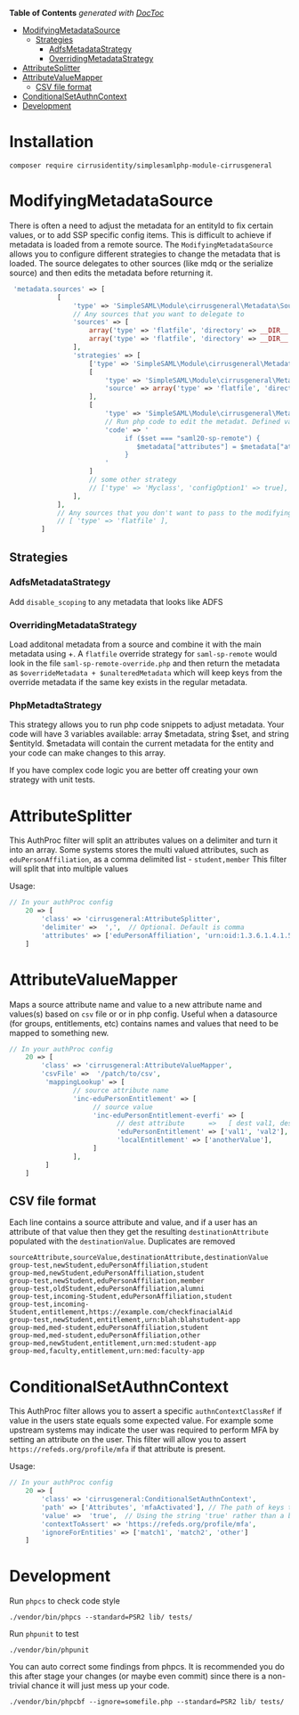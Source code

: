<!-- START doctoc generated TOC please keep comment here to allow auto update -->
<!-- DON'T EDIT THIS SECTION, INSTEAD RE-RUN doctoc TO UPDATE -->
**Table of Contents**  *generated with [DocToc](https://github.com/thlorenz/doctoc)*

- [ModifyingMetadataSource](#modifyingmetadatasource)
  - [Strategies](#strategies)
    - [AdfsMetadataStrategy](#adfsmetadatastrategy)
    - [OverridingMetadataStrategy](#overridingmetadatastrategy)
- [AttributeSplitter](#attributesplitter)
- [AttributeValueMapper](#attributevaluemapper)
  - [CSV file format](#csv-file-format)
- [ConditionalSetAuthnContext](#conditionalsetauthncontext)
- [Development](#development)

<!-- END doctoc generated TOC please keep comment here to allow auto update -->

# Installation

    composer require cirrusidentity/simplesamlphp-module-cirrusgeneral

# ModifyingMetadataSource

There is often a need to adjust the metadata for an entityId to fix certain values, or to add
SSP specific config items. This is difficult to achieve if metadata is loaded from a remote source.
The `ModifyingMetadataSource` allows you to configure different strategies to change the metadata that is loaded.
The source delegates to other sources (like mdq or the serialize source) and then
edits the metadata before returning it.

```php
 'metadata.sources' => [
            [
                'type' => 'SimpleSAML\Module\cirrusgeneral\Metadata\Sources\ModifyingMetadataSource',
                // Any sources that you want to delegate to
                'sources' => [
                    array('type' => 'flatfile', 'directory' => __DIR__ . '/testMetadata'),
                    array('type' => 'flatfile', 'directory' => __DIR__ . '/testMetadata2'),
                ],
                'strategies' => [
                    ['type' => 'SimpleSAML\Module\cirrusgeneral\Metadata\AdfsMetadataStrategy'],
                    [
                        'type' => 'SimpleSAML\Module\cirrusgeneral\Metadata\OverridingMetadataStrategy',
                        'source' => array('type' => 'flatfile', 'directory' => __DIR__ . '/overrideMetadata'),
                    ],
                    [
                        'type' => 'SimpleSAML\Module\cirrusgeneral\Metadata\PhpMetadataStrategy',
                        // Run php code to edit the metadat. Defined variables are $metadata, $set, and $entityId
                        'code' => '
                             if ($set === "saml20-sp-remote") {
                                $metadata["attributes"] = $metadata["attributes"] ?? ["attr1", "attr2"];
                             } 
                        '
                    ]                    
                    // some other strategy
                    // ['type' => 'Myclass', 'configOption1' => true],
                ],
            ],
            // Any sources that you don't want to pass to the modifying strategis
            // [ 'type' => 'flatfile' ],
        ]
```
## Strategies

### AdfsMetadataStrategy

Add `disable_scoping` to any metadata that looks like ADFS

### OverridingMetadataStrategy

Load additonal metadata from a source and combine it with the main metadata using +.
A `flatfile` override strategy for `saml-sp-remote` would look in the file `saml-sp-remote-override.php`
and then return the metadata as `$overrideMetadata + $unalteredMetadata` which will keep
keys from the override metadata if the same key exists in the regular metadata.

### PhpMetadtaStrategy

This strategy allows you to run php code snippets to adjust metadata. Your code will have 3 variables available:
 array $metadata, string $set, and string $entityId.  $metadata will contain the current metadata for the entity and your code can
make changes to this array.

If you have complex code logic you are better off creating your own strategy with unit tests.

# AttributeSplitter

This AuthProc filter will split an attributes values on a delimiter and turn it into an array.
Some systems stores the multi valued attributes, such as `eduPersonAffiliation`, as a comma delimited list - `student,member`
This filter will split that into multiple values

Usage:

```php
// In your authProc config
    20 => [
        'class' => 'cirrusgeneral:AttributeSplitter',
        'delimiter' =>  ',',  // Optional. Default is comma
        'attributes' => ['eduPersonAffiliation', 'urn:oid:1.3.6.1.4.1.5923.1.1.1.1'],
    ]

```

# AttributeValueMapper

Maps a source attribute name and value to a new attribute name and values(s) based on `csv` file or
or in php config. Useful when a datasource (for groups, entitlements, etc) contains names and values that need
to be mapped to something new.

```php
// In your authProc config
    20 => [
        'class' => 'cirrusgeneral:AttributeValueMapper',
        'csvFile' =>  '/patch/to/csv',
         'mappingLookup' => [
                // source attribute name
                'inc-eduPersonEntitlement' => [
                     // source value
                     'inc-eduPersonEntitlement-everfi' => [
                           // dest attribute      =>   [ dest val1, dest val2]
                           'eduPersonEntitlement' => ['val1', 'val2'],
                           'localEntitlement' => ['anotherValue'],
                     ]
                ],
         ]
    ]

```

## CSV file format

Each line contains a source attribute and value, and if a user has an attribute of that value
then they get the resulting `destinationAttribute` populated with the `destinationValue`.
Duplicates are removed

```csv
sourceAttribute,sourceValue,destinationAttribute,destinationValue
group-test,newStudent,eduPersonAffiliation,student
group-med,newStudent,eduPersonAffiliation,student
group-test,newStudent,eduPersonAffiliation,member
group-test,oldStudent,eduPersonAffiliation,alumni
group-test,incoming-Student,eduPersonAffiliation,student
group-test,incoming-Student,entitlement,https://example.com/checkfinacialAid
group-test,newStudent,entitlement,urn:blah:blahstudent-app
group-med,med-student,eduPersonAffiliation,student
group-med,med-student,eduPersonAffiliation,other
group-med,newStudent,entitlement,urn:med:student-app
group-med,faculty,entitlement,urn:med:faculty-app
```

# ConditionalSetAuthnContext

This AuthProc filter allows you to assert a specific `authnContextClassRef` if value in
the users state equals some expected value. For example some upstream systems may indicate
the user was required to perform MFA by setting an attribute on the user. This filter will allow
you to assert `https://refeds.org/profile/mfa` if that attribute is present.

Usage:
```php
// In your authProc config
    20 => [
        'class' => 'cirrusgeneral:ConditionalSetAuthnContext',
        'path' => ['Attributes', 'mfaActivated'], // The path of keys to traverse in the request state,
        'value' =>  'true',  // Using the string 'true' rather than a boolean true
        'contextToAssert' => 'https://refeds.org/profile/mfa',
        'ignoreForEntities' => ['match1', 'match2', 'other']
    ]

```

# Development

Run `phpcs` to check code style

    ./vendor/bin/phpcs --standard=PSR2 lib/ tests/

Run `phpunit` to test

    ./vendor/bin/phpunit

You can auto correct some findings from phpcs. It is recommended you do this after stage your changes (or maybe even commit) since there is a non-trivial chance it will just mess up your code.

    ./vendor/bin/phpcbf --ignore=somefile.php --standard=PSR2 lib/ tests/